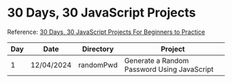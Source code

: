 # 30 Days, 30 JavaScript Projects

Reference: [30 Days, 30 JavaScript Projects For Beginners to Practice](https://www.youtube.com/playlist?list=PLjwm_8O3suyOgDS_Z8AWbbq3zpCmR-WE9)

| Day | Date | Directory | Project |
|-----|------|-----------|---------|
| 1   | 12/04/2024 | randomPwd | Generate a Random Password Using JavaScript |